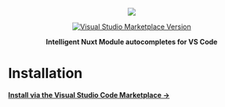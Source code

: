 <p align='center'>
<img src="https://cdn.jsdelivr.net/gh/yuyinws/static@master/2024/04/upgit_20240429_1714379654.png">
</p>

<p align='center'>
<a href="https://marketplace.visualstudio.com/items?itemName=yuyinws.nuxt-module-intellisense" target="__blank"><img src="https://img.shields.io/visual-studio-marketplace/v/yuyinws.nuxt-module-intellisense.svg?color=eee&amp;label=VS%20Code%20Marketplace&logo=visual-studio-code" alt="Visual Studio Marketplace Version" /></a>
</p>

<p align='center'>
<strong>Intelligent Nuxt Module autocompletes for VS Code</strong>
</p>

# Installation

**[Install via the Visual Studio Code Marketplace →](https://marketplace.visualstudio.com/items?itemName=yuyinws.nuxt-module-intellisense)**
